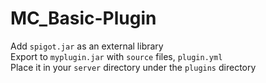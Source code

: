 # MC_Basic-Plugin
Add ```spigot.jar``` as an external library  
Export to ```myplugin.jar``` with ```source``` files, ```plugin.yml```  
Place it in your ```server``` directory under the ```plugins``` directory
